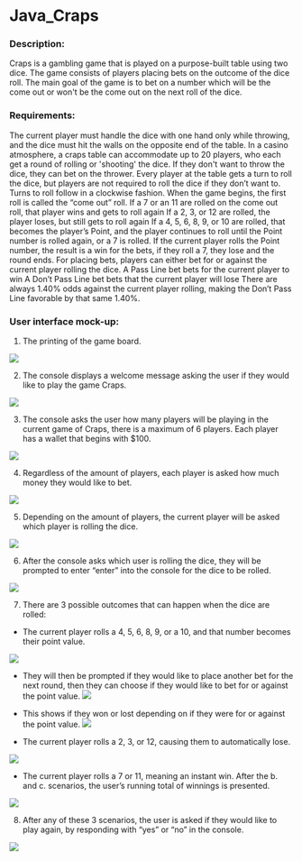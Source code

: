 # Java_Craps

### Description:
Craps is a gambling game that is played on a purpose-built table using two dice. The game consists of players placing bets on the outcome of the dice roll. The main goal of the game is to bet on a number which will be the come out or won't be the come out on the next roll of the dice.
 
### Requirements:
The current player must handle the dice with one hand only while throwing, and the dice must hit the walls on the opposite end of the table. In a casino atmosphere, a craps table can accommodate up to 20 players, who each get a round of rolling or 'shooting' the dice. If they don't want to throw the dice, they can bet on the thrower. Every player at the table gets a turn to roll the dice, but players are not required to roll the dice if they don’t want to. Turns to roll follow in a clockwise fashion. When the game begins, the first roll is called the “come out” roll. 
If a 7 or an 11 are rolled on the come out roll, that player wins and gets to roll again 
If a 2, 3, or 12 are rolled, the player loses, but still gets to roll again
If a 4, 5, 6, 8, 9, or 10 are rolled, that becomes the player’s Point, and the player continues to roll until the Point number is rolled again, or a 7 is rolled.
If the current player rolls the Point number, the result is a win for the bets, if they roll a 7, they lose and the round ends. 
For placing bets, players can either bet for or against the current player rolling the dice. 
A Pass Line bet bets for the current player to win
A Don’t Pass Line bet  bets that the current player will lose
There are always 1.40% odds against the current player rolling, making the Don’t Pass Line favorable by that same 1.40%. 

### User interface mock-up:
1. The printing of the game board.
<img src = https://github.com/ameru/java_craps/blob/master/readme_images/1.png>

2. The console displays a welcome message asking the user if they would like to play the game Craps.
<img src = https://github.com/ameru/java_craps/blob/master/readme_images/2.png>

3. The console asks the user how many players will be playing in the current game of Craps, there is a maximum of 6 players. Each player has a wallet that begins with $100.
<img src = https://github.com/ameru/java_craps/blob/master/readme_images/3.png>

4. Regardless of the amount of players, each  player is asked how much money they would like to bet.
<img src = https://github.com/ameru/java_craps/blob/master/readme_images/4.png>

5. Depending on the amount of players, the current player will be asked which player is rolling the dice.
<img src = https://github.com/ameru/java_craps/blob/master/readme_images/5.png>

6. After the console asks which user is rolling the dice, they will be prompted to enter “enter” into the console for the dice to be rolled.
<img src = https://github.com/ameru/java_craps/blob/master/readme_images/6.png>

7. There are 3 possible outcomes that can happen when the dice are rolled:
  * The current player rolls a 4, 5, 6, 8, 9, or a 10, and that number becomes their point value.
<img src = https://github.com/ameru/java_craps/blob/master/readme_images/7.png>

   * They will then be prompted if they would like to place another bet for the next round, then they can choose if they would like to bet for or against the point value.
    <img src = https://github.com/ameru/java_craps/blob/master/readme_images/7i.png>
  
   * This shows if they won or lost depending on if they were for or against the point value.
    <img src = https://github.com/ameru/java_craps/blob/master/readme_images/7ii.png>

  * The current player rolls a 2, 3, or 12, causing them to automatically lose.
   <img src = https://github.com/ameru/java_craps/blob/master/readme_images/7b.png>
  
  * The current player rolls a 7 or 11, meaning an instant win. After the b. and c. scenarios, the user’s running total of winnings is presented.
   <img src = https://github.com/ameru/java_craps/blob/master/readme_images/7c.png>

8. After any of these 3 scenarios, the user is asked if they would like to play again, by responding with “yes” or “no” in the console.
 <img src = https://github.com/ameru/java_craps/blob/master/readme_images/8.png>
